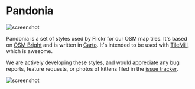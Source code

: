 Pandonia
==========

![screenshot](https://secure.flickr.com/images/github/pandonia-preview-main.png)

Pandonia is a set of styles used by Flickr for our OSM map tiles. It's based on
[OSM Bright][] and is written in [Carto][]. It's intended to be used with
[TileMill][], which is awesome.

We are actively developing these styles, and would appreciate any bug 
reports, feature requests, or photos of kittens filed in the [issue tracker][].

[OSM Bright]: http://github.com/mapbox/osm-bright/
[Carto]: http://github.com/mapbox/carto/
[TileMill]: http://tilemill.com/
[issue tracker]: http://github.com/flickr/Pandonia/issues/

![screenshot](https://secure.flickr.com/images/github/pandonia-preview-2.png.v2)
